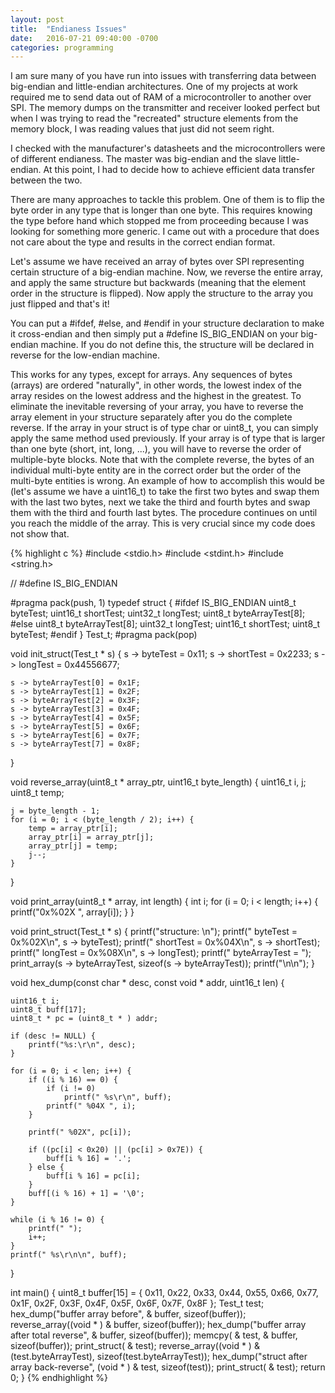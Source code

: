 ```yaml
---
layout: post
title:  "Endianess Issues"
date:   2016-07-21 09:40:00 -0700
categories: programming
---
```


I am sure many of you have run into issues with transferring data between big-endian and little-endian architectures. One of my projects at work required me to send data out of RAM of a microcontroller to another over SPI. The memory dumps on the transmitter and receiver looked perfect but when I was trying to read the "recreated" structure elements from the memory block, I was reading values that just did not seem right.

I checked with the manufacturer's datasheets and the microcontrollers were of different endianess. The master was big-endian and the slave little-endian. At this point, I had to decide how to achieve efficient data transfer between the two.

There are many approaches to tackle this problem. One of them is to flip the byte order in any type that is longer than one byte. This requires knowing the type before hand which stopped me from proceeding because I was looking for something more generic. I came out with a procedure that does not care about the type and results in the correct endian format.

Let's assume we have received an array of bytes over SPI representing certain structure of a big-endian machine. Now, we reverse the entire array, and apply the same structure but backwards (meaning that the element order in the structure is flipped). Now apply the structure to the array you just flipped and that's it!

You can put a #ifdef, #else, and #endif in your structure declaration to make it cross-endian and then simply put a #define IS_BIG_ENDIAN on your big-endian machine. If you do not define this, the structure will be declared in reverse for the low-endian machine.

This works for any types, except for arrays. Any sequences of bytes (arrays) are ordered "naturally", in other words, the lowest index of the array resides on the lowest address and the highest in the greatest. To eliminate the inevitable reversing of your array, you have to reverse the array element in your structure separately after you do the complete reverse. If the array in your struct is of type char or uint8_t, you can simply apply the same method used previously. If your array is of type that is larger than one byte (short, int, long, ...), you will have to reverse the order of multiple-byte blocks. Note that with the complete reverse, the bytes of an individual multi-byte entity are in the correct order but the order of the multi-byte entities is wrong. An example of how to accomplish this would be (let's assume we have a uint16_t) to take the first two bytes and swap them with the last two bytes, next we take the third and fourth bytes and swap them with the third and fourth last bytes. The procedure continues on until you reach the middle of the array. This is very crucial since my code does not show that.

{% highlight c %}
#include <stdio.h>
#include <stdint.h>
#include <string.h>

// #define IS_BIG_ENDIAN

#pragma pack(push, 1)
typedef struct {
    #ifdef IS_BIG_ENDIAN
    uint8_t byteTest;
    uint16_t shortTest;
    uint32_t longTest;
    uint8_t byteArrayTest[8];
    #else
    uint8_t byteArrayTest[8];
    uint32_t longTest;
    uint16_t shortTest;
    uint8_t byteTest;
    #endif
}
Test_t;
#pragma pack(pop)

void init_struct(Test_t * s) {
    s -> byteTest = 0x11;
    s -> shortTest = 0x2233;
    s -> longTest = 0x44556677;

    s -> byteArrayTest[0] = 0x1F;
    s -> byteArrayTest[1] = 0x2F;
    s -> byteArrayTest[2] = 0x3F;
    s -> byteArrayTest[3] = 0x4F;
    s -> byteArrayTest[4] = 0x5F;
    s -> byteArrayTest[5] = 0x6F;
    s -> byteArrayTest[6] = 0x7F;
    s -> byteArrayTest[7] = 0x8F;
}

void reverse_array(uint8_t * array_ptr, uint16_t byte_length) {
    uint16_t i, j;
    uint8_t temp;

    j = byte_length - 1;
    for (i = 0; i < (byte_length / 2); i++) {
        temp = array_ptr[i];
        array_ptr[i] = array_ptr[j];
        array_ptr[j] = temp;
        j--;
    }
}

void print_array(uint8_t * array, int length) {
    int i;
    for (i = 0; i < length; i++) {
        printf("0x%02X ", array[i]);
    }
}

void print_struct(Test_t * s) {
    printf("structure: \n");
    printf(" byteTest = 0x%02X\n", s -> byteTest);
    printf(" shortTest = 0x%04X\n", s -> shortTest);
    printf(" longTest = 0x%08X\n", s -> longTest);
    printf(" byteArrayTest = ");
    print_array(s -> byteArrayTest, sizeof(s -> byteArrayTest));
    printf("\n\n");
}

void hex_dump(const char * desc,
    const void * addr, uint16_t len) {

    uint16_t i;
    uint8_t buff[17];
    uint8_t * pc = (uint8_t * ) addr;

    if (desc != NULL) {
        printf("%s:\r\n", desc);
    }

    for (i = 0; i < len; i++) {
        if ((i % 16) == 0) {
            if (i != 0)
                printf(" %s\r\n", buff);
            printf(" %04X ", i);
        }

        printf(" %02X", pc[i]);

        if ((pc[i] < 0x20) || (pc[i] > 0x7E)) {
            buff[i % 16] = '.';
        } else {
            buff[i % 16] = pc[i];
        }
        buff[(i % 16) + 1] = '\0';
    }

    while (i % 16 != 0) {
        printf(" ");
        i++;
    }
    printf(" %s\r\n\n", buff);
}

int main() {
    uint8_t buffer[15] = {
        0x11,
        0x22,
        0x33,
        0x44,
        0x55,
        0x66,
        0x77,
        0x1F,
        0x2F,
        0x3F,
        0x4F,
        0x5F,
        0x6F,
        0x7F,
        0x8F
    };
    Test_t test;
    hex_dump("buffer array before", & buffer, sizeof(buffer));
    reverse_array((void * ) & buffer, sizeof(buffer));
    hex_dump("buffer array after total reverse", & buffer, sizeof(buffer));
    memcpy( & test, & buffer, sizeof(buffer));
    print_struct( & test);
    reverse_array((void * ) & (test.byteArrayTest), sizeof(test.byteArrayTest));
    hex_dump("struct after array back-reverse", (void * ) & test, sizeof(test));
    print_struct( & test);
    return 0;
}
{% endhighlight %}
